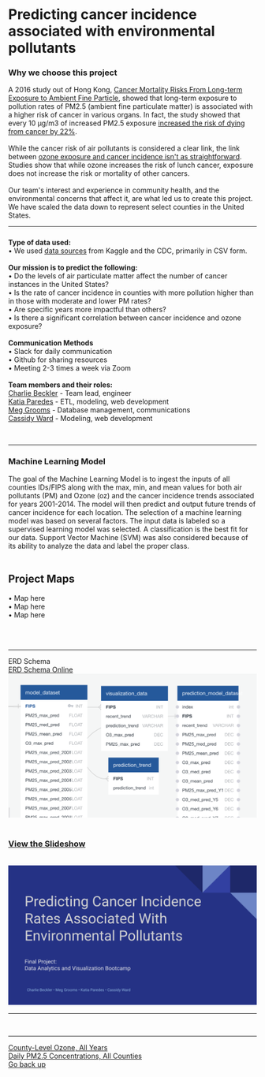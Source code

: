 # Predicting cancer incidence associated with environmental pollutants

  
 ### Why we choose this project

A 2016 study out of Hong Kong, <a href="https://aacrjournals.org/cebp/article/25/5/839/71066/Cancer-Mortality-Risks-from-Long-term-Exposure-to">Cancer Mortality Risks From Long-term Exposure to Ambient Fine Particle</a>,  showed that long-term exposure to pollution rates of PM2.5 (ambient fine particulate matter) is associated with a higher risk of cancer in various organs. In fact, the study showed that every 10 µg/m3 of increased PM2.5 exposure <a href="https://www.aacr.org/patients-caregivers/progress-against-cancer/air-pollution-associated-cancer/">increased the risk of dying from cancer by 22%</a>.
<BR><BR>
While the cancer risk of air pollutants is considered a clear link, the link between <a href="https://www.nature.com/articles/s41370-019-0135-4">ozone exposure and cancer incidence isn't as straightforward</a>. Studies show that while ozone increases the risk of lunch cancer, exposure does not increase the risk or mortality of other cancers. 
<BR><BR>
Our team's interest and experience in community health, and the environmental concerns that affect it, are what led us to create this project. We have scaled the data down to represent select counties in the United States.
<BR>
<HR>

<a name="backup">  

###  
  
<strong>Type of data used:</strong><BR>
  • We used <a href="#sources"> data sources</a> from Kaggle and the CDC, primarily in CSV form.
<BR><BR>
 <Strong> Our mission is to predict the following:</strong> <br>
• Do the levels of air particulate matter affect the number of cancer instances in the United States?
<BR>
• Is the rate of cancer incidence in counties with more pollution higher than in those with moderate and lower PM rates?
<BR>
• Are specific years more impactful than others?
<BR>
• Is there a significant correlation between cancer incidence and ozone exposure?
<BR><BR>
<strong>Communication Methods</strong>
<BR>
• Slack for daily communication
<BR>
• Github for sharing resources
<BR>
• Meeting 2-3 times a week via Zoom  
<BR>
<strong> Team members and their roles:</strong><Br>
<a href="https://github.com/cbeckler">Charlie Beckler</a> - Team lead, engineer
<BR>
 <a href="https://github.com/katiarp">Katia Paredes</a> - ETL, modeling, web development
<BR>
 <a href="https://github.com/meggrooms">Meg Grooms</a> - Database management, communications
<BR>
 <a href="https://github.com/cmwardcode"> Cassidy Ward</a> - Modeling, web development

<BR>
<HR>

### Machine Learning Model 
The goal of the Machine Learning Model is to ingest the inputs of all counties IDs/FIPS along with the max, min, and mean values for both air pollutants (PM) and Ozone (oz) and the cancer incidence trends associated for years 2001-2014. The model will then predict and output future trends of cancer incidence for each location. The selection of a machine learning model was based on several factors. The input data is labeled so a supervised learning model was selected. A classification is the best fit for our data. Support Vector Machine (SVM) was also considered because of its ability to analyze the data and label the proper class.
<BR><BR>


## Project Maps

• Map here<BR>
• Map here<BR>
• Map here<BR>

<BR><BR>
<HR>
ERD Schema
<BR>
<a href="https://app.quickdatabasediagrams.com/#/d/Bo92Js">ERD Schema Online </a>
<img width = 600 src="https://github.com/cbeckler/eco_cancer_incidence_rates/blob/main/Database/ERD/Screenshot%202023-01-19%20at%201.59.26%20PM.png">
<BR><BR>
 
### <a href="https://docs.google.com/presentation/d/1th906EIn5OX-S-B3GdT8gL4d71oXpQRHXfPzZ-eeQrI/edit?usp=sharing">View the Slideshow</a>
<BR>
<a href="https://docs.google.com/presentation/d/1th906EIn5OX-S-B3GdT8gL4d71oXpQRHXfPzZ-eeQrI/edit?usp=sharing"><img src="https://github.com/cbeckler/eco_cancer_incidence_rates/blob/main/Slideshow/slideshow_title.png"></a>

  
  
  
----
<a name="sources">
 
<BR>
<HR>
 <a href="https://data.cdc.gov/Environmental-Health-Toxicology/Daily-County-Level-Ozone-Concentrations-2001-2016/kmf5-t9yc">County-Level Ozone, All Years</a>
<BR>
<a href="https://https://www.kaggle.com/datasets/thedevastator/us-county-level-cancer-mortality-and-incidence-r?resource=download>Cancer Mortality & Incidence Rates</a>
<BR>
<a href="*https://data.cdc.gov/Environmental-Health-Toxicology/Daily-PM2-5-Concentrations-All-County-2001-2016/7vdq-ztk9">Daily PM2.5 Concentrations, All Counties</a>
<BR>         
<a href="#backup"> Go back up</a>
